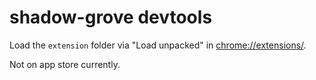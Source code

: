# shadow-grove devtools

Load the `extension` folder via "Load unpacked" in [chrome://extensions/](chrome://extensions/).

Not on app store currently.


